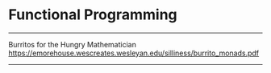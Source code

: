 # Functional Programming

---

Burritos for the Hungry Mathematician
https://emorehouse.wescreates.wesleyan.edu/silliness/burrito_monads.pdf

---